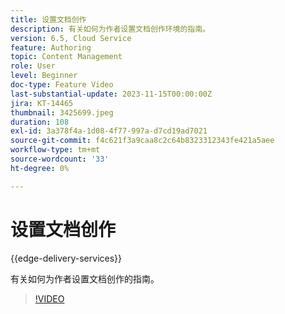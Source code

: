 ```yaml
---
title: 设置文档创作
description: 有关如何为作者设置文档创作环境的指南。
version: 6.5, Cloud Service
feature: Authoring
topic: Content Management
role: User
level: Beginner
doc-type: Feature Video
last-substantial-update: 2023-11-15T00:00:00Z
jira: KT-14465
thumbnail: 3425699.jpeg
duration: 108
exl-id: 3a378f4a-1d08-4f77-997a-d7cd19ad7021
source-git-commit: f4c621f3a9caa8c2c64b8323312343fe421a5aee
workflow-type: tm+mt
source-wordcount: '33'
ht-degree: 0%

---
```


# 设置文档创作

{{edge-delivery-services}}

有关如何为作者设置文档创作的指南。

>[!VIDEO](https://video.tv.adobe.com/v/3425699/?learn=on)
